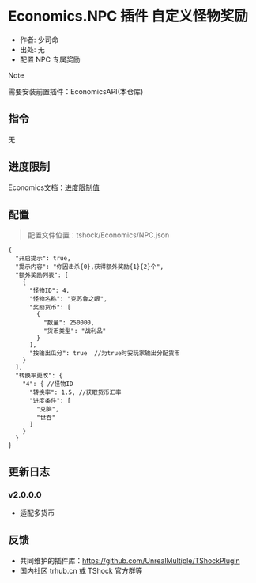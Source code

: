 # Economics.NPC 插件 自定义怪物奖励

- 作者: 少司命
- 出处: 无
- 配置 NPC 专属奖励

> [!NOTE]  
> 需要安装前置插件：EconomicsAPI(本仓库) 

## 指令

无

## 进度限制
Economics文档：[进度限制值](../EconomicsAPI/README.md)

## 配置
> 配置文件位置：tshock/Economics/NPC.json
```json5
{
  "开启提示": true,
  "提示内容": "你因击杀{0},获得额外奖励{1}{2}个",
  "额外奖励列表": [
    {
      "怪物ID": 4,
      "怪物名称": "克苏鲁之眼",
      "奖励货币": [
        {
          "数量": 250000,
          "货币类型": "战利品"
        }
      ],
      "按输出瓜分": true  //为true时安玩家输出分配货币
    }
  ],
  "转换率更改": {
    "4": { //怪物ID
      "转换率": 1.5, //获取货币汇率
      "进度条件": [
        "克脑",
        "世吞"
      ]
    }
  }
}
```
## 更新日志

### v2.0.0.0
- 适配多货币

## 反馈

- 共同维护的插件库：https://github.com/UnrealMultiple/TShockPlugin
- 国内社区 trhub.cn 或 TShock 官方群等
